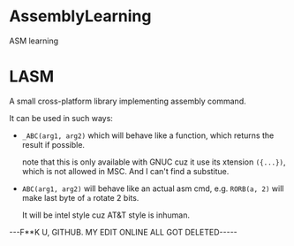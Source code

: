 # AssemblyLearning
ASM learning

# LASM
A small cross-platform library implementing assembly command.

It can be used in such ways:

- `_ABC(arg1, arg2)`  which will behave like a function, which returns the result if possible.

  note that this is only available with GNUC cuz it use its xtension `({...})`, which is not allowed in MSC. And I can't find a substitue.

- `ABC(arg1, arg2)` will behave like an actual asm cmd, e.g. `RORB(a, 2)` will make last byte of `a` rotate 2 bits.

  It will be intel style cuz AT&T style is inhuman.






---F**K U, GITHUB. MY EDIT ONLINE ALL GOT DELETED-----
